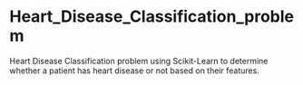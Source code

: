 # Heart_Disease_Classification_problem
Heart Disease Classification problem using Scikit-Learn to determine whether a patient has heart disease or not based on their features.
